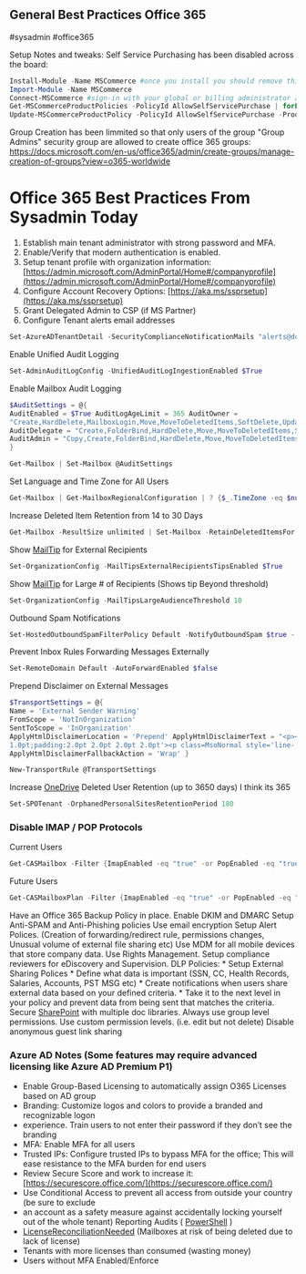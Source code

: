 ## General Best Practices Office 365
#sysadmin #office365 

Setup Notes and tweaks:
Self Service Purchasing has been disabled across the board:

```powershell
Install-Module -Name MSCommerce #once you install you should remove this line
Import-Module -Name MSCommerce 
Connect-MSCommerce #sign-in with your global or billing administrator account when prompted
Get-MSCommerceProductPolicies -PolicyId AllowSelfServicePurchase | forEach { 
Update-MSCommerceProductPolicy -PolicyId AllowSelfServicePurchase -ProductId $_.ProductID -Enabled $false  }
```

Group Creation has been limmited so that only users of the group "Group Admins" security group are allowed to create office 365 groups:
https://docs.microsoft.com/en-us/office365/admin/create-groups/manage-creation-of-groups?view=o365-worldwide

# Office 365 Best Practices From Sysadmin Today

1. Establish main tenant administrator with strong password and MFA.
2. Enable/Verify that modern authentication is enabled.
3. Setup tenant profile with organization information: [https://admin.microsoft.com/AdminPortal/Home#/companyprofile](https://admin.microsoft.com/AdminPortal/Home#/companyprofile)
4. Configure Account Recovery Options: [https://aka.ms/ssprsetup](https://aka.ms/ssprsetup)
5. Grant Delegated Admin to CSP (if MS Partner)
6. Configure Tenant alerts email addresses

```powershell
Set-AzureADTenantDetail -SecurityComplianceNotificationMails "alerts@domain.com" - TechnicalNotificationMails "alerts@domain.com" -MarketingNotificationEmails "alerts@domain.com"
```

Enable Unified Audit Logging

```powershell
Set-AdminAuditLogConfig -UnifiedAuditLogIngestionEnabled $True
```

Enable Mailbox Audit Logging

```powershell
$AuditSettings = @{
AuditEnabled = $True AuditLogAgeLimit = 365 AuditOwner =
"Create,HardDelete,MailboxLogin,Move,MoveToDeletedItems,SoftDelete,Update,UpdateCale ndarDelegation,UpdateFolderPermissions,UpdateInboxRules"
AuditDelegate = "Create,FolderBind,HardDelete,Move,MoveToDeletedItems,SendAs,SendOnBehalf,SoftDelet e,Update,UpdateFolderPermissions"
AuditAdmin = "Copy,Create,FolderBind,HardDelete,Move,MoveToDeletedItems,SendAs,SendOnBehalf,Soft Delete,Update,UpdateCalendarDelegation,UpdateFolderPermissions,UpdateInboxRules"
}
```

```powershell
Get-Mailbox | Set-Mailbox @AuditSettings
```

Set Language and Time Zone for All Users

```powershell
Get-Mailbox | Get-MailboxRegionalConfiguration | ? {$_.TimeZone -eq $null} | Set-MailboxRegionalConfiguration -Language 1033 -TimeZone "Central Standard Time"
```

Increase Deleted Item Retention from 14 to 30 Days

```powershell
Get-Mailbox -ResultSize unlimited | Set-Mailbox -RetainDeletedItemsFor 30
```

Show [MailTip](evernote-html-snippet://#MailTip) for External Recipients

```powershell
Set-OrganizationConfig -MailTipsExternalRecipientsTipsEnabled $True
```

Show [MailTip](evernote-html-snippet://#MailTip) for Large # of Recipients (Shows tip Beyond threshold)

```powershell
Set-OrganizationConfig -MailTipsLargeAudienceThreshold 10
```

Outbound Spam Notifications

```powershell
Set-HostedOutboundSpamFilterPolicy Default -NotifyOutboundSpam $true - NotifyOutboundSpamRecipients “alerts@domain.com”
```

Prevent Inbox Rules Forwarding Messages Externally

```powershell
Set-RemoteDomain Default -AutoForwardEnabled $false
```

Prepend Disclaimer on External Messages

```powershell
$TransportSettings = @{
Name = 'External Sender Warning'
FromScope = 'NotInOrganization'
SentToScope = 'InOrganization'
ApplyHtmlDisclaimerLocation = 'Prepend' ApplyHtmlDisclaimerText = "<p><div style='border:solid #9C6500
1.0pt;padding:2.0pt 2.0pt 2.0pt 2.0pt'><p class=MsoNormal style='line- height:12.0pt;background:#FFEB9C'><b><span style='font- size:10.0pt;color:#9C6500'></span></b><span style='font- size:10.0pt;color:black'>[EXTERNAL]<o:p></o:p></span></p>"
ApplyHtmlDisclaimerFallbackAction = 'Wrap' }
```

```powershell
New-TransportRule @TransportSettings
```

Increase [OneDrive](evernote-html-snippet://#OneDrive) Deleted User Retention (up to 3650 days) I think its 365

```powershell
Set-SPOTenant -OrphanedPersonalSitesRetentionPeriod 180
```

### Disable IMAP / POP Protocols
Current Users

```powershell
Get-CASMailbox -Filter {ImapEnabled -eq "true" -or PopEnabled -eq "true" } | Select-Object @{n = "Identity"; e = {$_.primarysmtpaddress}} | Set-CASMailbox -ImapEnabled $false -PopEnabled $false
```

Future Users

```powershell
Get-CASMailboxPlan -Filter {ImapEnabled -eq "true" -or PopEnabled -eq "true" } | set-CASMailboxPlan -ImapEnabled $false -PopEnabled $false
```

Have an Office 365 Backup Policy in place.
Enable DKIM and DMARC
Setup Anti-SPAM and Anti-Phishing policies
Use email encryption
Setup Alert Polices. (Creation of forwarding/redirect rule, permissions changes, Unusual volume of external file sharing etc)
Use MDM for all mobile devices that store company data.
Use Rights Management.
Setup compliance reviewers for eDiscovery and Supervision.
DLP Policies: * Setup External Sharing Polices * Define what data is important (SSN, CC, Health Records, Salaries, Accounts, PST MSG etc) * Create notifications when users share external data based on your defined criteria. * Take it to the next level in your policy and prevent data from being sent that matches the criteria.
Secure  [SharePoint](evernote-html-snippet://#SharePoint)  with multiple doc libraries.
Always use group level permissions. Use custom permission levels. (i.e. edit but not delete)
Disable anonymous guest link sharing

### Azure AD Notes (Some features may require advanced licensing like Azure AD Premium P1)
* Enable Group-Based Licensing to automatically assign O365 Licenses based on AD group
* Branding: Customize logos and colors to provide a branded and recognizable logon
* experience. Train users to not enter their password if they don’t see the branding
* MFA: Enable MFA for all users
* Trusted IPs: Configure trusted IPs to bypass MFA for the office; This will ease resistance to the MFA burden for end users
* Review Secure Score and work to increase it:  [https://securescore.office.com/](https://securescore.office.com/)
* Use Conditional Access to prevent all access from outside your country (be sure to exclude
* an account as a safety measure against accidentally locking yourself out of the whole tenant)
Reporting Audits ( [PowerShell](evernote-html-snippet://#PowerShell) )
* [LicenseReconciliationNeeded](evernote-html-snippet://#LicenseReconciliationNeeded)  (Mailboxes at risk of being deleted due to lack of license)
* Tenants with more licenses than consumed (wasting money)
* Users without MFA Enabled/Enforce